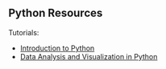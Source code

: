 ## Python Resources

Tutorials:
- [Introduction to Python](https://swcarpentry.github.io/python-novice-inflammation/)
- [Data Analysis and Visualization in Python](https://swcarpentry.github.io/python-novice-inflammation/)
